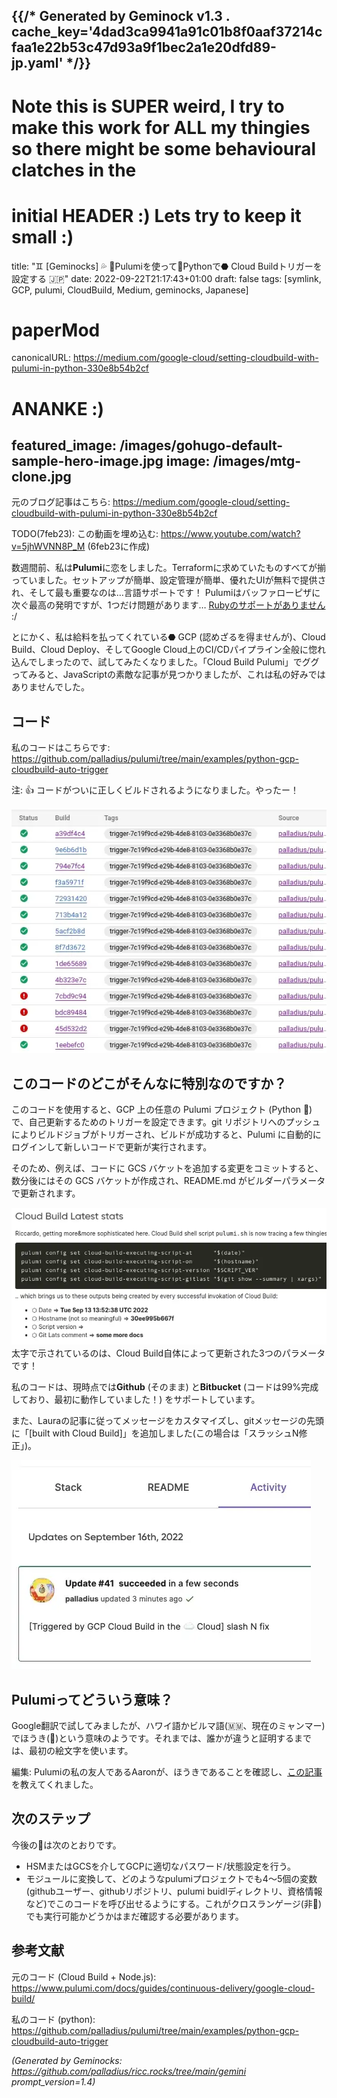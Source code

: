 {{/* Generated by Geminock v1.3 . cache_key='4dad3ca9941a91c01b8f0aaf37214cfaa1e22b53c47d93a9f1bec2a1e20dfd89-jp.yaml'   */}}
---
# Note this is SUPER weird, I try to make this work for ALL my thingies so there might be some behavioural clatches in the
# initial HEADER :) Lets try to keep it small :)
title: "♊ [Geminocks] 💦 🧹Pulumiを使って🐍Pythonで⬣ Cloud Buildトリガーを設定する 🇯🇵"
date: 2022-09-22T21:17:43+01:00
draft: false
tags: [symlink, GCP, pulumi, CloudBuild, Medium, geminocks, Japanese]
# paperMod
canonicalURL: https://medium.com/google-cloud/setting-cloudbuild-with-pulumi-in-python-330e8b54b2cf
# ANANKE :)
featured_image: /images/gohugo-default-sample-hero-image.jpg
image: /images/mtg-clone.jpg
---

元のブログ記事はこちら:  https://medium.com/google-cloud/setting-cloudbuild-with-pulumi-in-python-330e8b54b2cf

TODO(7feb23): この動画を埋め込む: https://www.youtube.com/watch?v=5jhWVNN8P_M (6feb23に作成)

数週間前、私は**Pulumi**に恋をしました。Terraformに求めていたものすべてが揃っていました。セットアップが簡単、設定管理が簡単、優れたUIが無料で提供され、そして最も重要なのは…言語サポートです！ Pulumiはバッファローピザに次ぐ最高の発明ですが、1つだけ問題があります… [Rubyのサポートがありません](https://github.com/pulumi/pulumi/issues/132) :/

とにかく、私は給料を払ってくれている⬣ GCP (認めざるを得ませんが)、Cloud Build、Cloud Deploy、そしてGoogle Cloud上のCI/CDパイプライン全般に惚れ込んでしまったので、試してみたくなりました。「Cloud Build Pulumi」でググってみると、JavaScriptの素敵な記事が見つかりましたが、これは私の好みではありませんでした。

## コード

私のコードはこちらです: https://github.com/palladius/pulumi/tree/main/examples/python-gcp-cloudbuild-auto-trigger

注: 👍 コードがついに正しくビルドされるようになりました。やったー！

![cb-trigger-list](01-cb-trigger-list.webp)


## このコードのどこがそんなに特別なのですか？

このコードを使用すると、GCP 上の任意の Pulumi プロジェクト (Python 🐍) で、自己更新するためのトリガーを設定できます。git リポジトリへのプッシュによりビルドジョブがトリガーされ、ビルドが成功すると、Pulumi に自動的にログインして新しいコードで更新が実行されます。

そのため、例えば、コードに GCS バケットを追加する変更をコミットすると、数分後にはその GCS バケットが作成され、README.md がビルダーパラメータで更新されます。

![cb-trigger-list](02-pulumi-commands.webp)
太字で示されているのは、Cloud Build自体によって更新された3つのパラメータです！

私のコードは、現時点では**Github** (そのまま) と**Bitbucket** (コードは99%完成しており、最初に動作していました！) をサポートしています。

また、Lauraの記事に従ってメッセージをカスタマイズし、gitメッセージの先頭に「[built with Cloud Build]」を追加しました(この場合は「スラッシュN修正」)。

![View on Pulumi website](03-trigger-build-on-pulumi-site.webp)

## Pulumiってどういう意味？

Google翻訳で試してみましたが、ハワイ語かビルマ語(🇲🇲、現在のミャンマー)でほうき(🧹)という意味のようです。それまでは、誰かが違うと証明するまでは、最初の絵文字を使います。

編集: Pulumiの私の友人であるAaronが、ほうきであることを確認し、[この記事](http://joeduffyblog.com/2018/06/18/hello-pulumi/)を教えてくれました。

##  次のステップ
今後の📝は次のとおりです。

* HSMまたはGCSを介してGCPに適切なパスワード/状態設定を行う。
* モジュールに変換して、どのようなpulumiプロジェクトでも4〜5個の変数(githubユーザー、githubリポジトリ、pulumi buidlディレクトリ、資格情報など)でこのコードを呼び出せるようにする。これがクロスランゲージ(非🐍)でも実行可能かどうかはまだ確認する必要があります。

## 参考文献

元のコード (Cloud Build + Node.js): https://www.pulumi.com/docs/guides/continuous-delivery/google-cloud-build/

私のコード (python): https://github.com/palladius/pulumi/tree/main/examples/python-gcp-cloudbuild-auto-trigger


*(Generated by Geminocks: https://github.com/palladius/ricc.rocks/tree/main/gemini prompt_version=1.4)*